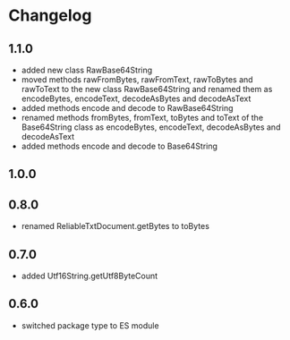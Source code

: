 ﻿# Changelog

## 1.1.0
- added new class RawBase64String
- moved methods rawFromBytes, rawFromText, rawToBytes and rawToText to the new class RawBase64String and
  renamed them as encodeBytes, encodeText, decodeAsBytes and decodeAsText
- added methods encode and decode to RawBase64String
- renamed methods fromBytes, fromText, toBytes and toText of the Base64String class as encodeBytes, encodeText, decodeAsBytes and decodeAsText
- added methods encode and decode to Base64String

## 1.0.0

## 0.8.0
- renamed ReliableTxtDocument.getBytes to toBytes

## 0.7.0
- added Utf16String.getUtf8ByteCount

## 0.6.0
- switched package type to ES module